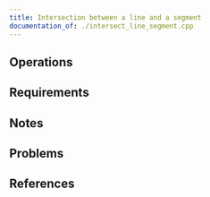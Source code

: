 ```yaml
---
title: Intersection between a line and a segment
documentation_of: ./intersect_line_segment.cpp
---
```


## Operations

## Requirements

## Notes

## Problems

## References
